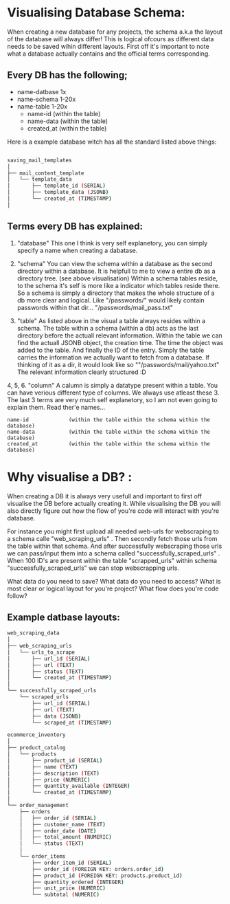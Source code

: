 # Visualising Database Schema:

When creating a new database for any projects, the schema a.k.a the layout of the database will always differ! This is logical ofcours as different data needs to be saved wihin different layouts. First off it's important to note what a database 
actually contains and the official terms corresponding. 

## Every DB has the following; 

+ name-datbase 1x
+ name-schema 1-20x
+ name-table 1-20x
    + name-id             (within the table)
    + name-data           (within the table)
    + created_at          (within the table)


Here is a example database witch has all the standard listed above things:
```bash

saving_mail_templates                                                                       (NAME DATABASE)
│
├── mail_content_template                                                                  (NAME SCHEMA) 
│   └── template_data                                                                      (NAME TABLE)
│       ├── template_id (SERIAL)                                                           (NAME ID)                  ((COLUMN))
│       ├── template_data (JSONB)                                                          (NAME DATA)                ((COLUMN))
│       └── created_at (TIMESTAMP)                                                         (NAME TIME-CREATED)        ((COLUMN))
│                                                                                           

```


## Terms every DB has explained: 

1. "database"
This one I think is very self explanetory, you can simply specify a name when creating a dabatase. 

2. "schema" 
You can view the schema within a database as the second directory within a database. It is helpfull to me to view a entire db as a directory tree. (see above visualisation) 
Within a schema tables reside, to the schema it's self is more like a indicator which tables reside there. 
So a schema is simply a directory that makes the whole structure of a db more clear and logical. Like "/passwords/" would likely contain passwords within that dir... "/passwords/mail_pass.txt" 

3. "table" 
As listed above in the visual a table always resides within a schema. The table within a schema (within a db) acts as the last directory before the actuall relevant information.  Within the table we can find the actuall JSONB object, 
the creation time. The time the object was added to the table. And finally the ID of the entry. 
Simply the table carries the information we actually want to fetch from a database. If thinking of it as a dir, it would look like so ""/passwords/mail/yahoo.txt" The relevant information clearly structured :D 


4, 5, 6. "column"
A calumn is simply a datatype present within a table. You can have verious different type of columns. We always use atleast these 3.
The last 3 terms are very much self explanetory, so I am not even going to explain them. Read ther'e names... 
```
name-id             (within the table within the schema within the database)
name-data           (within the table within the schema within the database)
created_at          (within the table within the schema within the database)
```


# Why visualise a DB? :

When creating a DB it is always very usefull and important to first off visualise the DB before actually creating it. While visualising the DB you will also directly figure out how the flow of you're code will interact with you're database. 

For instance you might first upload all needed web-urls for webscraping to a schema calle "web_scraping_urls" . Then secondly fetch those urls from the table within that schema. And after successfully webscraping those urls we can pass/input them into a schema called "successfully_scraped_urls" . When 100 ID's are present within the table "scrapped_urls" within schema "successfully_scraped_urls" we can stop webscrapping urls. 

What data do you need to save? What data do you need to access? What is most clear or logical layout for you're project? What flow does you're code follow? 


## Example datbase layouts:

```bash
web_scraping_data                                                                       (DATABASE NAME)
│
├── web_scraping_urls                                                                  (SCHEMA NAME) 
│   └── urls_to_scrape                                                                 (TABLE NAME)
│       ├── url_id (SERIAL)                                                           (COLUMN: ID)
│       ├── url (TEXT)                                                                 (COLUMN: URL)
│       ├── status (TEXT)                                                              (COLUMN: STATUS)
│       └── created_at (TIMESTAMP)                                                     (COLUMN: TIME CREATED)
│
└── successfully_scraped_urls                                                          (SCHEMA NAME)
    └── scraped_urls                                                                   (TABLE NAME)
        ├── url_id (SERIAL)                                                           (COLUMN: ID)
        ├── url (TEXT)                                                                 (COLUMN: URL)
        ├── data (JSONB)                                                               (COLUMN: DATA)
        └── scraped_at (TIMESTAMP)                                                     (COLUMN: TIME SCRAPED)

```

```bash
ecommerce_inventory                                                                    (DATABASE NAME)
│
├── product_catalog                                                                    (SCHEMA NAME) 
│   └── products                                                                       (TABLE NAME)
│       ├── product_id (SERIAL)                                                       (COLUMN: ID)
│       ├── name (TEXT)                                                               (COLUMN: NAME)
│       ├── description (TEXT)                                                        (COLUMN: DESCRIPTION)
│       ├── price (NUMERIC)                                                           (COLUMN: PRICE)
│       ├── quantity_available (INTEGER)                                               (COLUMN: QUANTITY AVAILABLE)
│       └── created_at (TIMESTAMP)                                                    (COLUMN: TIME CREATED)
│
└── order_management                                                                   (SCHEMA NAME)
    ├── orders                                                                         (TABLE NAME)
    │   ├── order_id (SERIAL)                                                         (COLUMN: ID)
    │   ├── customer_name (TEXT)                                                      (COLUMN: CUSTOMER NAME)
    │   ├── order_date (DATE)                                                         (COLUMN: ORDER DATE)
    │   ├── total_amount (NUMERIC)                                                    (COLUMN: TOTAL AMOUNT)
    │   └── status (TEXT)                                                              (COLUMN: STATUS)
    │
    └── order_items                                                                    (TABLE NAME)
        ├── order_item_id (SERIAL)                                                    (COLUMN: ID)
        ├── order_id (FOREIGN KEY: orders.order_id)                                    (COLUMN: ORDER ID)
        ├── product_id (FOREIGN KEY: products.product_id)                              (COLUMN: PRODUCT ID)
        ├── quantity_ordered (INTEGER)                                                 (COLUMN: QUANTITY ORDERED)
        ├── unit_price (NUMERIC)                                                       (COLUMN: UNIT PRICE)
        └── subtotal (NUMERIC)                                                         (COLUMN: SUBTOTAL)

```











